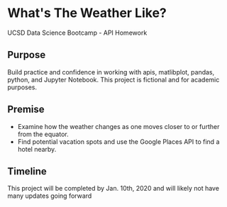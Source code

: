 # What's The Weather Like?
UCSD Data Science Bootcamp - API Homework

## Purpose
Build practice and confidence in working with apis, matlibplot, pandas, python, and Jupyter Notebook. This project is fictional and for academic purposes.

## Premise
* Examine how the weather changes as one moves closer to or further from the equator.
* Find potential vacation spots and use the Google Places API to find a hotel nearby.

## Timeline
This project will be completed by Jan. 10th, 2020 and will likely not have many updates going forward
